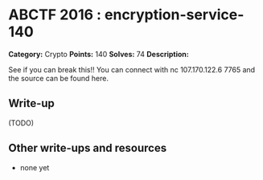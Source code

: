 # ABCTF 2016 : encryption-service-140

**Category:** Crypto
**Points:** 140
**Solves:** 74
**Description:**

See if you can break this!! 
You can connect with nc 107.170.122.6 7765 and the source can be found here.

## Write-up

(TODO)

## Other write-ups and resources

* none yet
